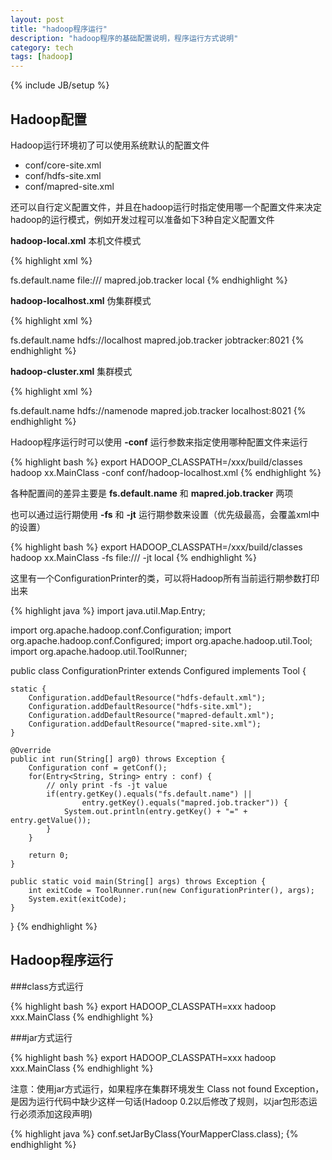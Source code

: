 ```yaml
---
layout: post
title: "hadoop程序运行"
description: "hadoop程序的基础配置说明，程序运行方式说明"
category: tech
tags: [hadoop]
---
```

{% include JB/setup %}

## Hadoop配置
Hadoop运行环境初了可以使用系统默认的配置文件

* conf/core-site.xml
* conf/hdfs-site.xml
* conf/mapred-site.xml

还可以自行定义配置文件，并且在hadoop运行时指定使用哪一个配置文件来决定hadoop的运行模式，例如开发过程可以准备如下3种自定义配置文件

**hadoop-local.xml** 本机文件模式

{% highlight xml %}
<?xml version="1.0"?>
<configuration>
	<property>
		<name>fs.default.name</name>
		<value>file:///</value>
	</property>
	<property>
		<name>mapred.job.tracker</name>
		<value>local</value>
	</property>
</configuration>
{% endhighlight %}

**hadoop-localhost.xml** 伪集群模式

{% highlight xml %}
<?xml version="1.0"?>
<configuration>
	<property>
		<name>fs.default.name</name>
		<value>hdfs://localhost</value>
	</property>
	<property>
		<name>mapred.job.tracker</name>
		<value>jobtracker:8021</value>
	</property>
</configuration>
{% endhighlight %}

**hadoop-cluster.xml** 集群模式

{% highlight xml %}
<?xml version="1.0"?>
<configuration>
	<property>
		<name>fs.default.name</name>
		<value>hdfs://namenode</value>
	</property>
	<property>
		<name>mapred.job.tracker</name>
		<value>localhost:8021</value>
	</property>
</configuration>
{% endhighlight %}

Hadoop程序运行时可以使用 **-conf** 运行参数来指定使用哪种配置文件来运行

{% highlight bash %}
export HADOOP_CLASSPATH=/xxx/build/classes
hadoop xx.MainClass -conf conf/hadoop-localhost.xml
{% endhighlight %}

各种配置间的差异主要是 **fs.default.name** 和 **mapred.job.tracker** 两项

也可以通过运行期使用 **-fs** 和 **-jt** 运行期参数来设置（优先级最高，会覆盖xml中的设置）

{% highlight bash %}
export HADOOP_CLASSPATH=/xxx/build/classes
hadoop xx.MainClass -fs file:/// -jt local
{% endhighlight %}

这里有一个ConfigurationPrinter的类，可以将Hadoop所有当前运行期参数打印出来

{% highlight java %}
import java.util.Map.Entry;

import org.apache.hadoop.conf.Configuration;
import org.apache.hadoop.conf.Configured;
import org.apache.hadoop.util.Tool;
import org.apache.hadoop.util.ToolRunner;

public class ConfigurationPrinter extends Configured implements Tool {
	
	static {
		Configuration.addDefaultResource("hdfs-default.xml");
		Configuration.addDefaultResource("hdfs-site.xml");
		Configuration.addDefaultResource("mapred-default.xml");
		Configuration.addDefaultResource("mapred-site.xml");
	}

	@Override
	public int run(String[] arg0) throws Exception {
		Configuration conf = getConf();
		for(Entry<String, String> entry : conf) {
			// only print -fs -jt value
			if(entry.getKey().equals("fs.default.name") ||
					entry.getKey().equals("mapred.job.tracker")) {
				System.out.println(entry.getKey() + "=" + entry.getValue());
			}
		}
		
		return 0;
	}
	
	public static void main(String[] args) throws Exception {
		int exitCode = ToolRunner.run(new ConfigurationPrinter(), args);
		System.exit(exitCode);
	}

}
{% endhighlight %}

## Hadoop程序运行

###class方式运行

{% highlight bash %}
export HADOOP_CLASSPATH=xxx
hadoop xxx.MainClass
{% endhighlight %}

###jar方式运行

{% highlight bash %}
export HADOOP_CLASSPATH=xxx
hadoop xxx.MainClass
{% endhighlight %}

注意：使用jar方式运行，如果程序在集群环境发生 Class not found Exception，是因为运行代码中缺少这样一句话(Hadoop 0.2以后修改了规则，以jar包形态运行必须添加这段声明)

{% highlight java %}
conf.setJarByClass(YourMapperClass.class);
{% endhighlight %}
